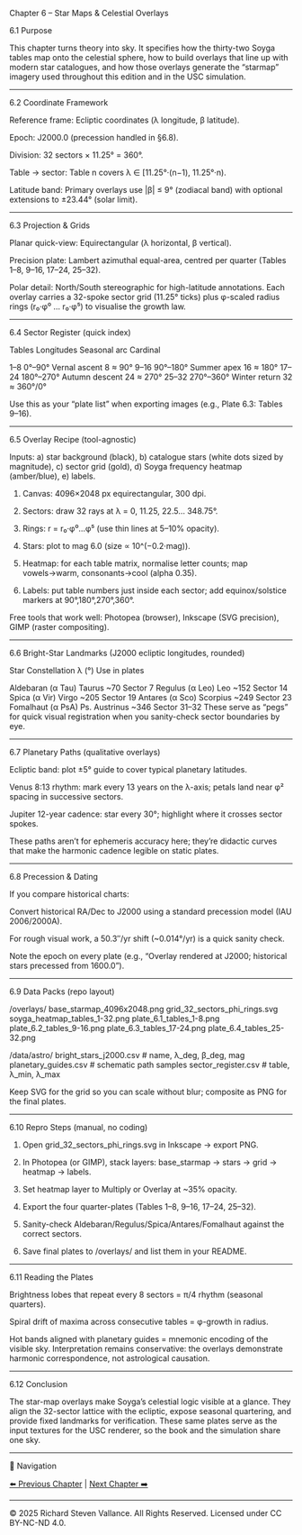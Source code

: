 Chapter 6 – Star Maps & Celestial Overlays

6.1 Purpose

This chapter turns theory into sky. It specifies how the thirty-two Soyga tables map onto the celestial sphere, how to build overlays that line up with modern star catalogues, and how those overlays generate the “starmap” imagery used throughout this edition and in the USC simulation.


---

6.2 Coordinate Framework

Reference frame: Ecliptic coordinates (λ longitude, β latitude).

Epoch: J2000.0 (precession handled in §6.8).

Division: 32 sectors × 11.25° = 360°.

Table → sector: Table n covers λ ∈ [11.25°·(n−1), 11.25°·n).

Latitude band: Primary overlays use |β| ≤ 9° (zodiacal band) with optional extensions to ±23.44° (solar limit).



---

6.3 Projection & Grids

Planar quick-view: Equirectangular (λ horizontal, β vertical).

Precision plate: Lambert azimuthal equal-area, centred per quarter (Tables 1–8, 9–16, 17–24, 25–32).

Polar detail: North/South stereographic for high-latitude annotations.
Each overlay carries a 32-spoke sector grid (11.25° ticks) plus φ-scaled radius rings (r₀·φ⁰ … r₀·φ⁵) to visualise the growth law.



---

6.4 Sector Register (quick index)

Tables	Longitudes	Seasonal arc	Cardinal

1–8	0°–90°	Vernal ascent	8 ≈ 90°
9–16	90°–180°	Summer apex	16 ≈ 180°
17–24	180°–270°	Autumn descent	24 ≈ 270°
25–32	270°–360°	Winter return	32 ≈ 360°/0°


Use this as your “plate list” when exporting images (e.g., Plate 6.3: Tables 9–16).


---

6.5 Overlay Recipe (tool-agnostic)

Inputs: a) star background (black), b) catalogue stars (white dots sized by magnitude), c) sector grid (gold), d) Soyga frequency heatmap (amber/blue), e) labels.

1. Canvas: 4096×2048 px equirectangular, 300 dpi.


2. Sectors: draw 32 rays at λ = 0, 11.25, 22.5… 348.75°.


3. Rings: r = r₀·φ⁰…φ⁵ (use thin lines at 5–10% opacity).


4. Stars: plot to mag 6.0 (size ∝ 10^(−0.2·mag)).


5. Heatmap: for each table matrix, normalise letter counts; map vowels→warm, consonants→cool (alpha 0.35).


6. Labels: put table numbers just inside each sector; add equinox/solstice markers at 90°,180°,270°,360°.



Free tools that work well: Photopea (browser), Inkscape (SVG precision), GIMP (raster compositing).


---

6.6 Bright-Star Landmarks (J2000 ecliptic longitudes, rounded)

Star	Constellation	λ (°)	Use in plates

Aldebaran (α Tau)	Taurus	~70	Sector 7
Regulus (α Leo)	Leo	~152	Sector 14
Spica (α Vir)	Virgo	~205	Sector 19
Antares (α Sco)	Scorpius	~249	Sector 23
Fomalhaut (α PsA)	Ps. Austrinus	~346	Sector 31–32
These serve as “pegs” for quick visual registration when you sanity-check sector boundaries by eye.			



---

6.7 Planetary Paths (qualitative overlays)

Ecliptic band: plot ±5° guide to cover typical planetary latitudes.

Venus 8:13 rhythm: mark every 13 years on the λ-axis; petals land near φ² spacing in successive sectors.

Jupiter 12-year cadence: star every 30°; highlight where it crosses sector spokes.


These paths aren’t for ephemeris accuracy here; they’re didactic curves that make the harmonic cadence legible on static plates.


---

6.8 Precession & Dating

If you compare historical charts:

Convert historical RA/Dec to J2000 using a standard precession model (IAU 2006/2000A).

For rough visual work, a 50.3″/yr shift (~0.014°/yr) is a quick sanity check.

Note the epoch on every plate (e.g., “Overlay rendered at J2000; historical stars precessed from 1600.0”).



---

6.9 Data Packs (repo layout)

/overlays/
  base_starmap_4096x2048.png
  grid_32_sectors_phi_rings.svg
  soyga_heatmap_tables_1-32.png
  plate_6.1_tables_1-8.png
  plate_6.2_tables_9-16.png
  plate_6.3_tables_17-24.png
  plate_6.4_tables_25-32.png

/data/astro/
  bright_stars_j2000.csv        # name, λ_deg, β_deg, mag
  planetary_guides.csv          # schematic path samples
  sector_register.csv           # table, λ_min, λ_max

Keep SVG for the grid so you can scale without blur; composite as PNG for the final plates.


---

6.10 Repro Steps (manual, no coding)

1. Open grid_32_sectors_phi_rings.svg in Inkscape → export PNG.


2. In Photopea (or GIMP), stack layers: base_starmap → stars → grid → heatmap → labels.


3. Set heatmap layer to Multiply or Overlay at ~35% opacity.


4. Export the four quarter-plates (Tables 1–8, 9–16, 17–24, 25–32).


5. Sanity-check Aldebaran/Regulus/Spica/Antares/Fomalhaut against the correct sectors.


6. Save final plates to /overlays/ and list them in your README.

---

6.11 Reading the Plates

Brightness lobes that repeat every 8 sectors = π/4 rhythm (seasonal quarters).

Spiral drift of maxima across consecutive tables = φ-growth in radius.

Hot bands aligned with planetary guides = mnemonic encoding of the visible sky.
Interpretation remains conservative: the overlays demonstrate harmonic correspondence, not astrological causation.


---

6.12 Conclusion

The star-map overlays make Soyga’s celestial logic visible at a glance. They align the 32-sector lattice with the ecliptic, expose seasonal quartering, and provide fixed landmarks for verification. These same plates serve as the input textures for the USC renderer, so the book and the simulation share one sky.

---
🔗 Navigation

[⬅️ Previous Chapter](05_Chapter_3-Table_Structures.md) | [Next Chapter ➡️](07_Chapter_5-Appendices_and_Data.md)

---

© 2025 Richard Steven Vallance. All Rights Reserved.
Licensed under CC BY-NC-ND 4.0.


